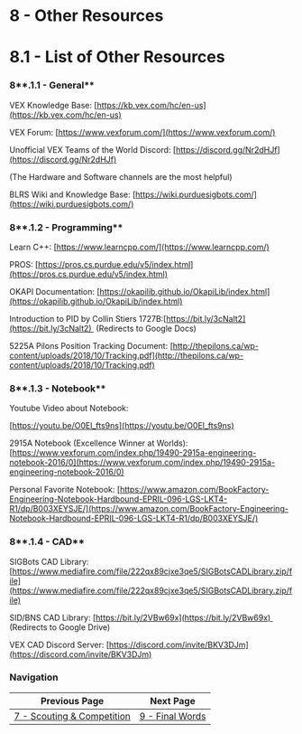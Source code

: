 # 8 - Other Resources

# 8.1 - List of Other Resources

### 8**.1.1 - General**

VEX Knowledge Base: [https://kb.vex.com/hc/en-us](https://kb.vex.com/hc/en-us)

VEX Forum: [https://www.vexforum.com/](https://www.vexforum.com/)

Unofficial VEX Teams of the World Discord: [https://discord.gg/Nr2dHJf](https://discord.gg/Nr2dHJf)

(The Hardware and Software channels are the most helpful)

BLRS Wiki and Knowledge Base: [https://wiki.purduesigbots.com/](https://wiki.purduesigbots.com/)

### 8**.1.2 - Programming**

Learn C++: [https://www.learncpp.com/](https://www.learncpp.com/)

PROS: [https://pros.cs.purdue.edu/v5/index.html](https://pros.cs.purdue.edu/v5/index.html)

OKAPI Documentation: [https://okapilib.github.io/OkapiLib/index.html](https://okapilib.github.io/OkapiLib/index.html)

Introduction to PID by Collin Stiers 1727B:[https://bit.ly/3cNalt2](https://bit.ly/3cNalt2)  (Redirects to Google Docs)

5225A Pilons Position Tracking Document: [http://thepilons.ca/wp-content/uploads/2018/10/Tracking.pdf](http://thepilons.ca/wp-content/uploads/2018/10/Tracking.pdf)

### 8**.1.3 - Notebook**

Youtube Video about Notebook:

[https://youtu.be/O0El_fts9ns](https://youtu.be/O0El_fts9ns)

2915A Notebook (Excellence Winner at Worlds): [https://www.vexforum.com/index.php/19490-2915a-engineering-notebook-2016/0](https://www.vexforum.com/index.php/19490-2915a-engineering-notebook-2016/0)

Personal Favorite Notebook: [https://www.amazon.com/BookFactory-Engineering-Notebook-Hardbound-EPRIL-096-LGS-LKT4-R1/dp/B003XEYSJE/](https://www.amazon.com/BookFactory-Engineering-Notebook-Hardbound-EPRIL-096-LGS-LKT4-R1/dp/B003XEYSJE/)

### 8**.1.4 - CAD**

SIGBots CAD Library: [https://www.mediafire.com/file/222qx89cjxe3qe5/SIGBotsCADLibrary.zip/file](https://www.mediafire.com/file/222qx89cjxe3qe5/SIGBotsCADLibrary.zip/file)

SID/BNS CAD Library: [https://bit.ly/2VBw69x](https://bit.ly/2VBw69x)  (Redirects to Google Drive)

VEX CAD Discord Server: [https://discord.com/invite/BKV3DJm](https://discord.com/invite/BKV3DJm)

### Navigation

| Previous Page | Next Page |
| ----------- | ----------- |
| [7 - Scouting & Competition](/src/md/7_Scouting_Competition.md) | [9 - Final Words](/src/md/9_Final_Words.md)  |